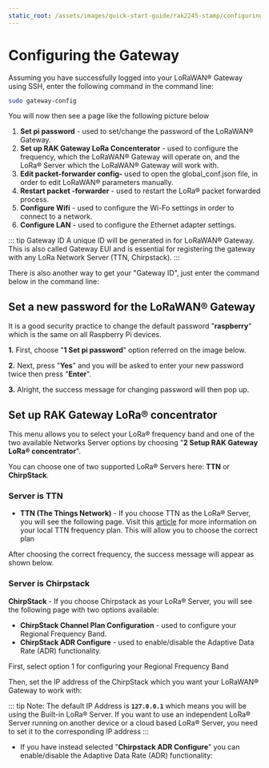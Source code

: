 ```yaml
---
static_root: /assets/images/quick-start-guide/rak2245-stamp/configuring-the-gateway
---
```


# Configuring the Gateway

Assuming you have successfully logged into your LoRaWAN® Gateway using SSH, enter the following command in the command line:

```bash
sudo gateway-config
```

You will now then see a page like the following picture below

<rk-img
  :src="`${$frontmatter.static_root}/tdvxaiqw3kzn13hawchq.png`"
  width="100%"
  figure-number="1"
  caption="Configuration Options for the Gateway"
/>

1. **Set pi password** - used to set/change the password of the LoRaWAN® Gateway.
2. **Set up RAK Gateway LoRa Concenterator** - used to configure the frequency, which the LoRaWAN® Gateway will operate on, and the LoRa® Server which the LoRaWAN® Gateway will work with.
3. **Edit packet-forwarder config-** used to open the global_conf.json file, in order to edit LoRaWAN® parameters manually.
4. **Restart packet -forwarder** - used to restart the LoRa® packet forwarded process.
5. **Configure Wifi** - used to configure the Wi-Fo settings in order to connect to a network.
6. **Configure LAN** - used to configure the Ethernet adapter settings.

::: tip Gateway ID
A unique ID will be generated in for LoRaWAN® Gateway. This is also called Gateway EUI and is essential for registering the gateway with any LoRa Network Server (TTN, Chirpstack).
:::

There is also another way to get your "Gateway ID", just enter the command below in the command line:

<rk-img
  :src="`${$frontmatter.static_root}/f03ijojvwe5w3zt6tjec.png`"
  width="100%"
  figure-number="2"
  caption="Gateway ID using the command line"
/>

## Set a new password for the LoRaWAN® Gateway

It is a good security practice to change the default password "**raspberry**" which is the same on all Raspberry Pi devices.

**1.** First, choose "**1 Set pi password**" option referred on the image below.

<rk-img
  :src="`${$frontmatter.static_root}/qgyeekjep9ew26gae8er.png`"
  width="100%"
  figure-number="3"
  caption="Set Pi Password"
/>

**2.** Next, press "**Yes**" and you will be asked to enter your new password twice then press "**Enter**".

<rk-img
  :src="`${$frontmatter.static_root}/lkxgb6gnw0jfcyijsz4a.png`"
  width="100%"
  figure-number="4"
  caption="Confirm Password Change"
/>

**3.** Alright, the success message for changing password will then pop up.

<rk-img
  :src="`${$frontmatter.static_root}/ey2uuvxzbotxesld4rbd.png`"
  width="100%"
  figure-number="5"
  caption="Successful Password Change"
/>

## Set up RAK Gateway LoRa® concentrator

This menu allows you to select your LoRa® frequency band and one of the two available Networks Server options by choosing "**2 Setup RAK Gateway LoRa® concentrator**".

<rk-img
  :src="`${$frontmatter.static_root}/hdt5witlefhgxso1nyce.jpg`"
  width="100%"
  figure-number="6"
  caption="Choosing Setup RAK Gateway LoRa® concentrator"
/>

You can choose one of two supported LoRa® Servers here: **TTN** or **ChirpStack**.

### Server is TTN

<rk-img
  :src="`${$frontmatter.static_root}/qsddpkzi6ymsqxha59c1.png`"
  width="100%"
  figure-number="7"
  caption="Server Is TTN"
/>

- **TTN (The Things Network)** - If you choose TTN as the LoRa® Server, you will see the following page. Visit this [article](https://www.thethingsnetwork.org/docs/lorawan/frequencies-by-country.html) for more information on your local TTN frequency plan. This will allow you to choose the correct plan

<rk-img
  :src="`${$frontmatter.static_root}/hv28mtqnkmvcvppwoqh8.jpg`"
  width="100%"
  figure-number="8"
  caption="Selecting the TTN Channel Plan"
/>

After choosing the correct frequency, the success message will appear as shown below.

<rk-img
  :src="`${$frontmatter.static_root}/sb4qkln2jjswm2geyiwp.png`"
  width="100%"
  figure-number="9"
  caption="Successfully Changed the Frequency"
/>

### Server is Chirpstack

<rk-img
  :src="`${$frontmatter.static_root}/orau1hsti7dngudqohup.png`"
  width="100%"
  figure-number="10"
  caption="Server Is Chirpstack"
/>

**ChirpStack** - If you choose Chirpstack as your LoRa® Server, you will see the following page with two options available:

- **ChirpStack Channel Plan Configuration** - used to configure your Regional Frequency Band.
- **ChirpStack ADR Configure** - used to enable/disable the Adaptive Data Rate (ADR) functionality.

First, select option 1 for configuring your Regional Frequency Band

<rk-img
  :src="`${$frontmatter.static_root}/okcf7wuywmusb0oos5mw.png`"
  width="100%"
  figure-number="11"
  caption="Regional Frequency Band Option"
/>

Then, set the IP address of the ChirpStack which you want your LoRaWAN® Gateway to work with:

<rk-img
  :src="`${$frontmatter.static_root}/jiut8slqwomg2nel9lho.png`"
  width="100%"
  figure-number="12"
  caption="Default ChirpStack IP Address"
/>

::: tip Note:
The default IP Address is **`127.0.0.1`** which means you will be using the Built-in LoRa® Server. If you want to use an independent LoRa® Server running on another device or a cloud based LoRa® Server, you need to set it to the corresponding IP address
:::

- If you have instead selected "**Chirpstack ADR Configure**" you can enable/disable the Adaptive Data Rate (ADR) functionality:

<rk-img
  :src="`${$frontmatter.static_root}/sx6la0lcjcf7d4qf9wqe.png`"
  width="100%"
  figure-number="13"
  caption="Chirpstack ADR Enable/Disable"
/>
